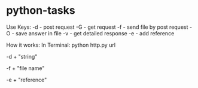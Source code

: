# python-tasks
 Use Keys:
 -d - post request
 -G - get request
 -f - send file by post request
 -O - save answer in file
 -v - get detailed response
 -e - add reference
  
 How it works:
 In Terminal: python http.py url


-d + "string"

-f + "file name"

-e + "reference"
